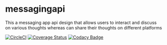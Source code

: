 # messagingapi
This a messaging app api design that allows users to interact and discuss on various thoughts whereas can share their thoughts on different platforms

[![CircleCI](https://circleci.com/gh/Emmanuel-Dominic/messagingapi/tree/main.svg?style=svg)](https://circleci.com/gh/Emmanuel-Dominic/messagingapi/tree/main) [![Coverage Status](https://coveralls.io/repos/github/Emmanuel-Dominic/messagingapi/badge.svg?branch=main)](https://coveralls.io/github/Emmanuel-Dominic/messagingapi?branch=main) [![Codacy Badge](https://app.codacy.com/project/badge/Grade/76793333785f479d91aed6fd0ac43834)](https://www.codacy.com/gh/Emmanuel-Dominic/messagingapi/dashboard?utm_source=github.com&amp;utm_medium=referral&amp;utm_content=Emmanuel-Dominic/messagingapi&amp;utm_campaign=Badge_Grade)

